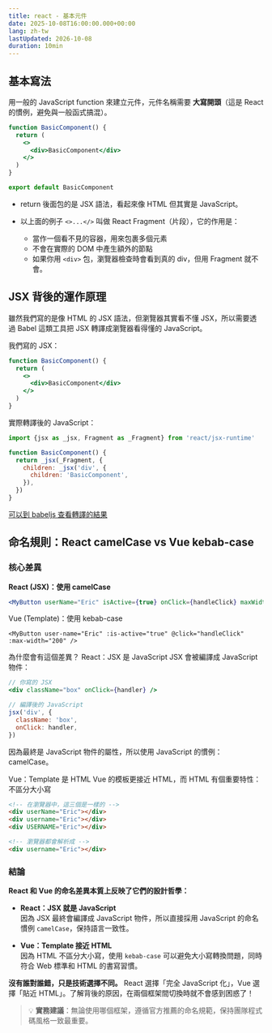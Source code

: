 ```yaml
---
title: react - 基本元件
date: 2025-10-08T16:00:00.000+00:00
lang: zh-tw
lastUpdated: 2026-10-08
duration: 10min
---
```


## 基本寫法

用一般的 JavaScript function 來建立元件，元件名稱需要 **大寫開頭**（這是 React 的慣例，避免與一般函式搞混）。

```jsx
function BasicComponent() {
  return (
    <>
      <div>BasicComponent</div>
    </>
  )
}

export default BasicComponent
```

- return 後面包的是 JSX 語法，看起來像 HTML 但其實是 JavaScript。

- 以上面的例子 `<>...</>` 叫做 React Fragment（片段），它的作用是：
  - 當作一個看不見的容器，用來包裹多個元素
  - 不會在實際的 DOM 中產生額外的節點
  - 如果你用 `<div>` 包，瀏覽器檢查時會看到真的 div，但用 Fragment 就不會。

## JSX 背後的運作原理

雖然我們寫的是像 HTML 的 JSX 語法，但瀏覽器其實看不懂 JSX，所以需要透過 Babel 這類工具把 JSX 轉譯成瀏覽器看得懂的 JavaScript。

我們寫的 JSX：

```jsx
function BasicComponent() {
  return (
    <>
      <div>BasicComponent</div>
    </>
  )
}
```

實際轉譯後的 JavaScript：

```javascript
import {jsx as _jsx, Fragment as _Fragment} from 'react/jsx-runtime'

function BasicComponent() {
  return _jsx(_Fragment, {
    children: _jsx('div', {
      children: 'BasicComponent',
    }),
  })
}
```

[可以到 babeljs 查看轉譯的結果](https://babeljs.io/repl#?config_lz=N4IgZglgNgpgdgQwLYxALhAJxgBygOgCsBnADxABoQdtiYAXY9AbWZHgDdLR6FMBzBkwwATGGAQBXKIwoACOAHt6ciDDkBGDfKUq1AfSSKARpo2UQRkdJjCJUOlWOT-kUrfT1MkmAF8AuhRs2AgAxvTcWJJw9BAo6CBS9IpICLGhIAFBIMS8ggC0AEyRYqGKmGnlxABqMJjEEIpwCYUADIUAzPlaFjgQODBQEHAwAAqYijiKxAhQCQAWYQDWmf6BOYqSmKEwACoAngMJVjaZQA&code_lz=GYVwdgxgLglg9mABAIQIYGcYQMJwLYAOCApmFABQCUiA3gFCKIBOxUITS5DjiAPAHzcefACYwAbvzSYc-ImFJReAejGShfZYMaU6AXyA&lineWrap=true&version=7.28.4)

## 命名規則：React camelCase vs Vue kebab-case

### 核心差異

**React (JSX)：使用 camelCase**

```jsx
<MyButton userName="Eric" isActive={true} onClick={handleClick} maxWidth={200} />
```

Vue (Template)：使用 kebab-case

```vue
<MyButton user-name="Eric" :is-active="true" @click="handleClick" :max-width="200" />
```

為什麼會有這個差異？
React：JSX 是 JavaScript
JSX 會被編譯成 JavaScript 物件：

```jsx
// 你寫的 JSX
<div className="box" onClick={handler} />
```

```jsx
// 編譯後的 JavaScript
jsx('div', {
  className: 'box',
  onClick: handler,
})
```

因為最終是 JavaScript 物件的屬性，所以使用 JavaScript 的慣例：camelCase。

Vue：Template 是 HTML
Vue 的模板更接近 HTML，而 HTML 有個重要特性：不區分大小寫

```html
<!-- 在瀏覽器中，這三個是一樣的 -->
<div userName="Eric"></div>
<div username="Eric"></div>
<div USERNAME="Eric"></div>

<!-- 瀏覽器都會解析成 -->
<div username="Eric"></div>
```

### 結論

**React 和 Vue 的命名差異本質上反映了它們的設計哲學：**

- **React：JSX 就是 JavaScript**  
  因為 JSX 最終會編譯成 JavaScript 物件，所以直接採用 JavaScript 的命名慣例 `camelCase`，保持語言一致性。

- **Vue：Template 接近 HTML**  
  因為 HTML 不區分大小寫，使用 `kebab-case` 可以避免大小寫轉換問題，同時符合 Web 標準和 HTML 的書寫習慣。

**沒有誰對誰錯，只是技術選擇不同。** React 選擇「完全 JavaScript 化」，Vue 選擇「貼近 HTML」。了解背後的原因，在兩個框架間切換時就不會感到困惑了！

> 💡 **實務建議**：無論使用哪個框架，遵循官方推薦的命名規範，保持團隊程式碼風格一致最重要。
